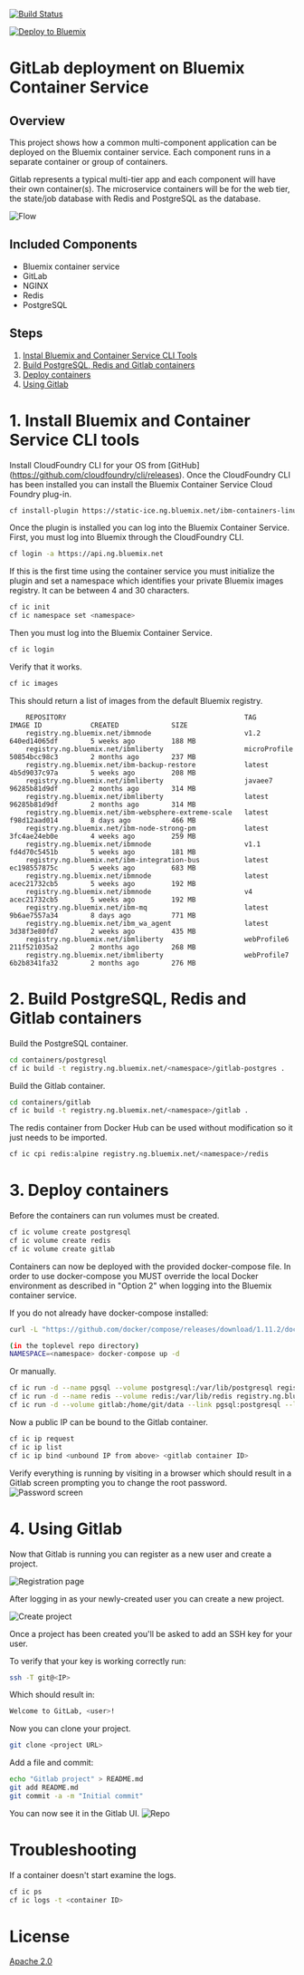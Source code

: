 [![Build Status](https://travis-ci.org/IBM/container-service-gitlab-sample.svg?branch=master)](https://travis-ci.org/IBM/container-service-gitlab-sample)

[![Deploy to Bluemix](https://bluemix.net/deploy/button.svg)](https://bluemix.net/deploy?repository=https://github.com/AnthonyAmanse/container-service-gitlab-sample)

# GitLab deployment on Bluemix Container Service

## Overview
This project shows how a common multi-component application can be deployed
on the Bluemix container service. Each component runs in a separate container
or group of containers. 

Gitlab represents a typical multi-tier app and each component will have their own container(s). The microservice containers will be for the web tier, the state/job database with Redis and PostgreSQL as the database.


![Flow](images/gitlab_container.png)

## Included Components
- Bluemix container service
- GitLab
- NGINX
- Redis
- PostgreSQL

## Steps

1. [Instal Bluemix and Container Service CLI Tools](#1-install-cli-tools)
2. [Build PostgreSQL, Redis and Gitlab containers](#2-build-containers)
3. [Deploy containers](#3-deploy-containers)
4. [Using Gitlab](#4-using-gitlab)

# 1. Install Bluemix and Container Service CLI tools
Install CloudFoundry CLI for your OS from [GitHub] (https://github.com/cloudfoundry/cli/releases). Once the CloudFoundry CLI
has been installed you can install the Bluemix Container Service Cloud Foundry plug-in.

```bash
cf install-plugin https://static-ice.ng.bluemix.net/ibm-containers-linux_x64
```

Once the plugin is installed you can log into the Bluemix Container Service.
First, you must log into Bluemix through the CloudFoundry CLI.

```bash
cf login -a https://api.ng.bluemix.net
```

If this is the first time using the container service you must initialize the plugin and
set a namespace which identifies your private Bluemix images registry. It can be between 4 and 30 characters.

```bash
cf ic init
cf ic namespace set <namespace>
```

Then you must log into the Bluemix Container Service.

```bash
cf ic login
```

Verify that it works.

```bash
cf ic images
```

This should return a list of images from the default Bluemix registry.

        REPOSITORY                                            TAG                 IMAGE ID            CREATED             SIZE
        registry.ng.bluemix.net/ibmnode                       v1.2                640ed14065df        5 weeks ago         188 MB
        registry.ng.bluemix.net/ibmliberty                    microProfile        50854bcc98c3        2 months ago        237 MB
        registry.ng.bluemix.net/ibm-backup-restore            latest              4b5d9037c97a        5 weeks ago         208 MB
        registry.ng.bluemix.net/ibmliberty                    javaee7             96285b81d9df        2 months ago        314 MB
        registry.ng.bluemix.net/ibmliberty                    latest              96285b81d9df        2 months ago        314 MB
        registry.ng.bluemix.net/ibm-websphere-extreme-scale   latest              f98d12aad014        8 days ago          466 MB
        registry.ng.bluemix.net/ibm-node-strong-pm            latest              3fc4ae24eb0e        4 weeks ago         259 MB
        registry.ng.bluemix.net/ibmnode                       v1.1                fd4d70c5451b        5 weeks ago         181 MB
        registry.ng.bluemix.net/ibm-integration-bus           latest              ec198557875c        5 weeks ago         683 MB
        registry.ng.bluemix.net/ibmnode                       latest              acec21732cb5        5 weeks ago         192 MB
        registry.ng.bluemix.net/ibmnode                       v4                  acec21732cb5        5 weeks ago         192 MB
        registry.ng.bluemix.net/ibm-mq                        latest              9b6ae7557a34        8 days ago          771 MB
        registry.ng.bluemix.net/ibm_wa_agent                  latest              3d38f3e80fd7        2 weeks ago         435 MB
        registry.ng.bluemix.net/ibmliberty                    webProfile6         211f521035a2        2 months ago        268 MB
        registry.ng.bluemix.net/ibmliberty                    webProfile7         6b2b8341fa32        2 months ago        276 MB


# 2. Build PostgreSQL, Redis and Gitlab containers

Build the PostgreSQL container.

```bash
cd containers/postgresql
cf ic build -t registry.ng.bluemix.net/<namespace>/gitlab-postgres .
```

Build the Gitlab container.

```bash
cd containers/gitlab
cf ic build -t registry.ng.bluemix.net/<namespace>/gitlab .
```

The redis container from Docker Hub can be used without modification so it just needs to be imported.

```bash
cf ic cpi redis:alpine registry.ng.bluemix.net/<namespace>/redis
```

# 3. Deploy containers

Before the containers can run volumes must be created.

```bash
cf ic volume create postgresql
cf ic volume create redis
cf ic volume create gitlab
```

Containers can now be deployed with the provided docker-compose file.
In order to use docker-compose you MUST override the local Docker environment
as described in "Option 2" when logging into the Bluemix container service.

If you do not already have docker-compose installed:

```bash
curl -L "https://github.com/docker/compose/releases/download/1.11.2/docker-compose-$(uname -s)-$(uname -m)" -o /usr/local/bin/docker-compose ; chmod +x /usr/local/bin/docker-compose
```

```bash
(in the toplevel repo directory)
NAMESPACE=<namespace> docker-compose up -d
```

Or manually.

```bash
cf ic run -d --name pgsql --volume postgresql:/var/lib/postgresql registry.ng.bluemix.net/<namespace>/gitlab-postgresql
cf ic run -d --name redis --volume redis:/var/lib/redis registry.ng.bluemix.net/<namespace>/redis
cf ic run -d --volume gitlab:/home/git/data --link pgsql:postgresql --link redis:redis --publish 10022:22 --publish 10080:80 gitlab
```

Now a public IP can be bound to the Gitlab container.
```bash
cf ic ip request
cf ic ip list
cf ic ip bind <unbound IP from above> <gitlab container ID>
```

Verify everything is running by visiting <bound IP> in a browser which should result in a Gitlab screen prompting you to change the root password.
![Password screen](images/gitlab_first_run.png)


# 4. Using Gitlab
Now that Gitlab is running you can register as a new user and create a project.

![Registration page](images/register.png)


After logging in as your newly-created user you can create a new project.

![Create project](images/new_project.png)

Once a project has been created you'll be asked to add an SSH key for your user.

To verify that your key is working correctly run:

```bash
ssh -T git@<IP>
```

Which should result in:

```bash
Welcome to GitLab, <user>!
```

Now you can clone your project.
```bash
git clone <project URL>
```

Add a file and commit:
```bash
echo "Gitlab project" > README.md
git add README.md
git commit -a -m "Initial commit"
```

You can now see it in the Gitlab UI.
![Repo](images/first_commit.png)

# Troubleshooting
If a container doesn't start examine the logs.
```bash
cf ic ps
cf ic logs -t <container ID>
```

# License
[Apache 2.0](LICENSE.txt)
